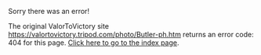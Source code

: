 

Sorry there was an error!

The original ValorToVictory site https://valortovictory.tripod.com/photo/Butler-ph.htm returns an error code: 404 for this page. [Click here to go to the index page](../index.md).